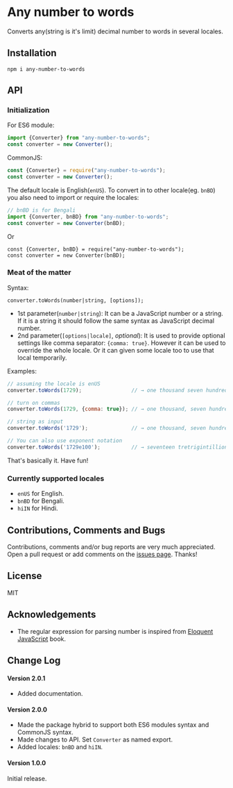 # Any number to words
Converts any(string is it's limit) decimal number to words in several locales.

## Installation
```
npm i any-number-to-words
```

## API
### Initialization
For ES6 module:
```javascript
import {Converter} from "any-number-to-words";
const converter = new Converter();
```

CommonJS:
```javascript
const {Converter} = require("any-number-to-words");
const converter = new Converter();
```

The default locale is English(`enUS`). To convert in to other locale(eg. `bnBD`) you also need to import or require the locales:
```javascript
// bnBD is for Bengali
import {Converter, bnBD} from "any-number-to-words";
const converter = new Converter(bnBD);
```

Or

```
const {Converter, bnBD} = require("any-number-to-words");
const converter = new Converter(bnBD);
```

### Meat of the matter
Syntax:
```
converter.toWords(number|string, [options]);
``` 
* 1st parameter(`number|string`): It can be a JavaScript number or a string. If it is a string it should follow the same syntax as JavaScript decimal number.
* 2nd parameter(`[options|locale]`, *optional*): It is used to provide optional settings like comma separator: `{comma: true}`. However it can be used to override the whole locale. Or it can given some locale too to use that local temporarily.


Examples:
```javascript
// assuming the locale is enUS
converter.toWords(1729);                // → one thousand seven hundred twenty-nine 

// turn on commas
converter.toWords(1729, {comma: true}); // → one thousand, seven hundred twenty-nine

// string as input
converter.toWords('1729');              // → one thousand, seven hundred twenty-nine

// You can also use exponent notation
converter.toWords('1729e100');          // → seventeen tretrigintillion twenty-nine googol
```

That's basically it. Have fun!

### Currently supported locales
* `enUS` for English.
* `bnBD` for Bengali.
* `hiIN` for Hindi.

## Contributions, Comments and Bugs
Contributions, comments and/or bug reports are very much appreciated. Open a pull request or add comments on the [issues page](https://github.com/ashutoshbw314/any-number-to-words/issues). Thanks!

## License
MIT

## Acknowledgements
* The regular expression for parsing number is inspired from [Eloquent JavaScript](https://eloquentjavascript.net/code/#9.3) book.

## Change Log
#### Version 2.0.1
* Added documentation.

#### Version 2.0.0
* Made the package hybrid to support both ES6 modules syntax and CommonJS syntax.
* Made changes to API. Set `Converter` as named export.
* Added locales: `bnBD` and `hiIN`.

#### Version 1.0.0
Initial release.

